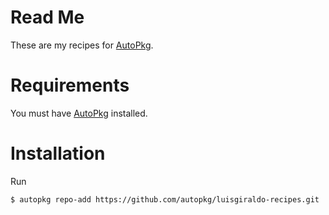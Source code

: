 # Read Me

These are my recipes for [AutoPkg](https://github.com/autopkg/autopkg).

# Requirements

You must have [AutoPkg](https://github.com/autopkg/autopkg/wiki/Getting-Started) installed.

# Installation

Run

    $ autopkg repo-add https://github.com/autopkg/luisgiraldo-recipes.git